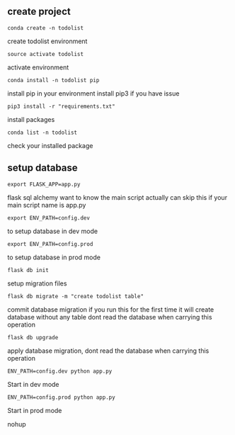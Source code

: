 ## create project

```
conda create -n todolist
```
create todolist environment

```
source activate todolist
```
activate environment

```
conda install -n todolist pip
```
install pip in your environment
install pip3 if you have issue

```
pip3 install -r "requirements.txt"
```
install packages 

```
conda list -n todolist
```
check your installed package

## setup database

```
export FLASK_APP=app.py
```
flask sql alchemy want to know the main script
actually can skip this if your main script name is app.py

```
export ENV_PATH=config.dev
```
to setup database in dev mode

```
export ENV_PATH=config.prod
```
to setup database in prod mode

```
flask db init
```
setup migration files

```
flask db migrate -m "create todolist table"
```
commit database migration
if you run this for the first time it will create database without any table
dont read the database when carrying this operation

```
flask db upgrade
```
apply database migration, dont read the database when carrying this operation

```
ENV_PATH=config.dev python app.py
```
Start in dev mode

```
ENV_PATH=config.prod python app.py
```
Start in prod mode

nohup
